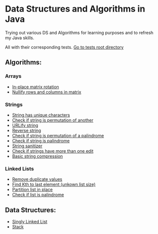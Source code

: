 # Data Structures and Algorithms in Java
Trying out various DS and Algorithms for learning purposes and to refresh my Java skills.

All with their corresponding tests. [Go to tests root directory](/src/test/java/anthonynsimon/)

## Algorithms:
### Arrays
- [In-place matrix rotation](/src/main/java/anthonynsimon/algorithms/arrays/MatrixRotation.java)
- [Nullify rows and columns in matrix](/src/main/java/anthonynsimon/algorithms/arrays/NullifyMatrix.java)

### Strings
- [String has unique characters](/src/main/java/anthonynsimon/algorithms/strings/UniqueCharacters.java)
- [Check if string is permutation of another](/src/main/java/anthonynsimon/algorithms/strings/PermutationMatch.java)
- [URLify string](/src/main/java/anthonynsimon/algorithms/strings/Urlifier.java)
- [Reverse string](/src/main/java/anthonynsimon/algorithms/strings/Reverser.java)
- [Check if string is permutation of a palindrome](/src/main/java/anthonynsimon/algorithms/strings/PermutationPalindrome.java)
- [Check if string is palindrome](/src/main/java/anthonynsimon/algorithms/strings/PalindromeChecker.java)
- [String sanitizer](/src/main/java/anthonynsimon/algorithms/strings/Sanitizer.java)
- [Check if strings have more than one edit](/src/main/java/anthonynsimon/algorithms/strings/OneEditChecker.java)
- [Basic string compression](/src/main/java/anthonynsimon/algorithms/strings/StringCompressor.java)

### Linked Lists
- [Remove duplicate values](/src/main/java/anthonynsimon/algorithms/lists/RemoveListDuplicates.java)
- [Find Kth to last element (unkown list size)](/src/main/java/anthonynsimon/algorithms/lists/FindKthToLast.java)
- [Partition list in place](/src/main/java/anthonynsimon/algorithms/lists/PartitionList.java)
- [Check if list is palindrome](/src/main/java/anthonynsimon/algorithms/lists/ListPalindromeChecker.java)

## Data Structures:
- [Singly Linked List](/src/main/java/anthonynsimon/datastructures/LinkedList.java)
- [Stack](/src/main/java/anthonynsimon/datastructures/Stack.java)